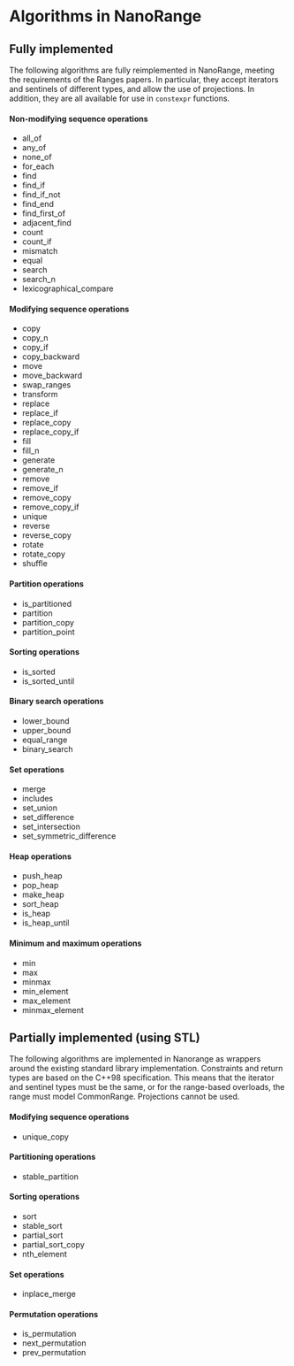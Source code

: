 # Algorithms in NanoRange #

## Fully implemented ##

The following algorithms are fully reimplemented in NanoRange,
meeting the requirements of the Ranges papers. In particular, they accept
iterators and sentinels of different types, and allow the use of projections.
In addition, they are all available for use in `constexpr` functions.

#### Non-modifying sequence operations ####

* all_of
* any_of
* none_of
* for_each
* find
* find_if
* find_if_not
* find_end
* find_first_of
* adjacent_find
* count
* count_if
* mismatch
* equal
* search
* search_n
* lexicographical_compare

#### Modifying sequence operations ####

* copy
* copy_n
* copy_if
* copy_backward
* move
* move_backward
* swap_ranges
* transform
* replace
* replace_if
* replace_copy
* replace_copy_if
* fill
* fill_n
* generate
* generate_n
* remove
* remove_if
* remove_copy
* remove_copy_if
* unique
* reverse
* reverse_copy
* rotate
* rotate_copy
* shuffle

#### Partition operations ####

* is_partitioned
* partition
* partition_copy
* partition_point

#### Sorting operations ####

* is_sorted
* is_sorted_until

#### Binary search operations ####

* lower_bound
* upper_bound
* equal_range
* binary_search

#### Set operations ####

* merge
* includes
* set_union
* set_difference
* set_intersection
* set_symmetric_difference

#### Heap operations ####

* push_heap
* pop_heap
* make_heap
* sort_heap
* is_heap
* is_heap_until

#### Minimum and maximum operations ####

* min
* max
* minmax
* min_element
* max_element
* minmax_element

## Partially implemented (using STL) ##

The following algorithms are implemented in Nanorange as wrappers around the
existing standard library implementation. Constraints and return types are based
on the C++98 specification. This means that the iterator and sentinel types
must be the same, or for the range-based overloads, the range must model
CommonRange. Projections cannot be used.

#### Modifying sequence operations ####

* unique_copy

#### Partitioning operations ####

* stable_partition

#### Sorting operations ####

* sort
* stable_sort
* partial_sort
* partial_sort_copy
* nth_element

#### Set operations ####

* inplace_merge

#### Permutation operations ####

* is_permutation
* next_permutation
* prev_permutation

